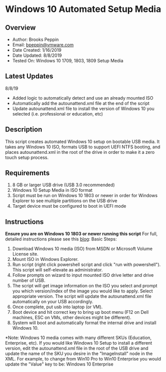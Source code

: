 # Windows 10 Automated Setup Media

## Overview

* Author: Brooks Peppin
* Email: bpeppin@vmware.com
* Date Created: 1/16/2019
* Date Updated: 8/8/2019
* Tested On: Windows 10 1709, 1803, 1809 Setup Media

## Latest Updates
8/8/19
* Added logic to automatically detect and use an already mounted ISO
* Automatically add the autounattend.xml file at the end of the script
* Update autounattend.xml file to install the version of Windows 10 you selected (i.e. professional or education, etc)

## Description
<!-- Summary Start -->
This script creates automated Windows 10 setup on bootable USB media. It takes any Windows 10 ISO, formats USB to support UEFI NTFS booting, and places autounattend.xml in the root of the drive in order to make it a zero touch setup process.
<!-- Summary End -->

## Requirements
1. 8 GB or larger USB drive (USB 3.0 recommended)
2. Windows 10 Setup Media in ISO format
3. Script must be run on Windows 10 1803 or newer in order for Windows Explorer to see multiple partitions on the USB drive
4. Target device must be configured to boot in UEFI mode

## Instructions

**Ensure you are on Windows 10 1803 or newer running this script**
 For full, detailed instructions please see this [blog](https://brookspeppin.com/2019/01/12/create-a-zero-touch-windows-10-setup-usb-key/):
Basic Steps: 
1. Download Windows 10 media (ISO) from MSDN or Microsoft Volume License site.
2. Mount ISO in Windows Explorer.
3. Run script (right click powershell script and click "run with powershell"). This script will self-elevate as administrator.
4. Follow prompts on wizard to input mounted ISO drive letter and drive number of USB.
5. The script will get image information on the ISO you select and prompt you which version/index of the image you would like to apply. Select appropriate version. The script will update the autounattend.xml file automatically on your USB accordingly. 
5. Once complete, put usb into laptop (or VM).
6. Boot device and hit correct key to bring up boot menu (F12 on Dell machines, ESC on VMs, other devices might be different).
7. System will boot and automatically format the internal drive and install Windows 10.

*Note: Windows 10 media comes with many different SKUs (Education, Enterprise, etc). If you would like Windows 10 Setup to install a different version, edit the autounattend.xml file in the root of the USB drive and update the name of the SKU you desire in the "ImageInstall" node in the XML. For example, to change from Win10 Pro to Win10 Enterprise you would update the "Value" key to be: <Value>Windows 10 Enterprise</Value>

